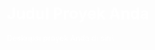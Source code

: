 <div style="background-image: url('https://github.com/TazkieCT/starlette/blob/test_merge/images/pixil-gif-drawing.gif'); background-size: cover; padding: 50px; color: white;">
  <h1>Judul Proyek Anda</h1>
  <p>Deskripsi proyek Anda di sini.</p>
</div>